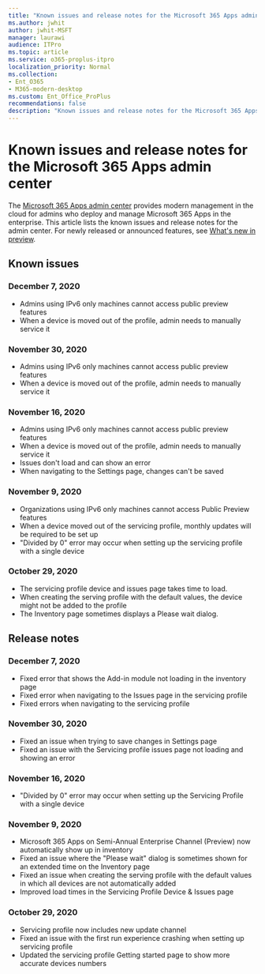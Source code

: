 ```yaml
---
title: "Known issues and release notes for the Microsoft 365 Apps admin center"
ms.author: jwhit
author: jwhit-MSFT
manager: laurawi
audience: ITPro
ms.topic: article
ms.service: o365-proplus-itpro
localization_priority: Normal
ms.collection: 
- Ent_O365
- M365-modern-desktop
ms.custom: Ent_Office_ProPlus
recommendations: false
description: "Known issues and release notes for the Microsoft 365 Apps admin center"
---
```


# Known issues and release notes for the Microsoft 365 Apps admin center

The [Microsoft 365 Apps admin center](https://config.office.com/) provides modern management in the cloud for admins who  deploy and manage Microsoft 365 Apps in the enterprise. This article lists the known issues and release notes for the admin center. For newly released or announced features, see [What's new in preview](overview.md#whats-new-in-preview).
 
## Known issues

### December 7, 2020

 - Admins using IPv6 only machines cannot access public preview features
 - When a device is moved out of the profile, admin needs to manually service it

### November 30, 2020

 - Admins using IPv6 only machines cannot access public preview features
 - When a device is moved out of the profile, admin needs to manually service it

### November 16, 2020

 - Admins using IPv6 only machines cannot access public preview features
 - When a device is moved out of the profile, admin needs to manually service it
 - Issues don't load and can show an error
 - When navigating to the Settings page, changes can't be saved

### November 9, 2020

- Organizations using IPv6 only machines cannot access Public Preview features
- When a device moved out of the servicing profile, monthly updates will be required to be set up
- "Divided by 0" error may occur when setting up the servicing profile with a single device

### October 29, 2020

- The servicing profile device and issues page takes time to load.
- When creating the serving profile with the default values, the device might not be added to the profile
- The Inventory page sometimes displays a Please wait dialog.

## Release notes

### December 7, 2020

 - Fixed error that shows the Add-in module not loading in the inventory page
 - Fixed error when navigating to the Issues page in the servicing profile
 - Fixed errors when navigating to the servicing profile

### November 30, 2020

 - Fixed an issue when trying to save changes in Settings page
 - Fixed an issue with the Servicing profile issues page not loading and showing an error

### November 16, 2020

 - "Divided by 0" error may occur when setting up the Servicing Profile with a single device

### November 9, 2020

- Microsoft 365 Apps on Semi-Annual Enterprise Channel (Preview) now automatically show up in inventory
- Fixed an issue where the "Please wait" dialog is sometimes shown for an extended time on the Inventory page 
- Fixed an issue when creating the serving profile with the default values in which all devices are not automatically added 
- Improved load times in the Servicing Profile Device & Issues page

### October 29, 2020

- Servicing profile now includes new update channel
- Fixed an issue with the first run experience crashing when setting up servicing profile
- Updated the servicing profile Getting started page to show more accurate devices numbers
